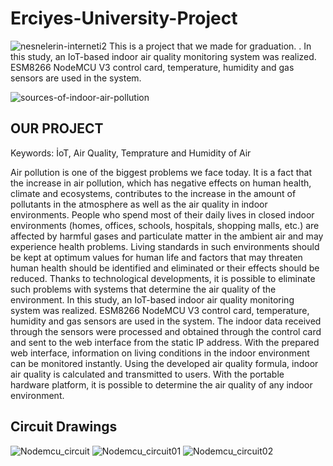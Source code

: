 # Erciyes-University-Project


![nesnelerin-interneti2](https://github.com/Sedatekinci4/Erciyes-University-Project/assets/57107943/bc2dd9b5-6671-43f8-8177-485e48747f09)
This is a project that we made for graduation. . In this study, an IoT-based indoor air quality monitoring system was realized. ESM8266 NodeMCU V3 control card, temperature, humidity and gas sensors are used in the system. 

![sources-of-indoor-air-pollution](https://github.com/Sedatekinci4/Erciyes-University-Project/assets/57107943/7f987e4b-8ad7-4675-890a-797b475f94fb)

OUR PROJECT
---------------------------------
Keywords: İoT, Air Quality, Temprature and Humidity of Air

Air pollution is one of the biggest problems we face today. It is a fact that the increase in air pollution, which has negative effects on human health, climate and ecosystems, contributes to the increase in the amount of pollutants in the atmosphere as well as the air quality in indoor environments. People who spend most of their daily lives in closed indoor environments (homes, offices, schools, hospitals, shopping malls, etc.) are affected by harmful gases and particulate matter in the ambient air and may experience health problems. Living standards in such environments should be kept at optimum values for human life and factors that may threaten human health should be identified and eliminated or their effects should be reduced. Thanks to technological developments, it is possible to eliminate such problems with systems that determine the air quality of the environment. In this study, an IoT-based indoor air quality monitoring system was realized. ESM8266 NodeMCU V3 control card, temperature, humidity and gas sensors are used in the system. The indoor data received through the sensors were processed and obtained through the control card and sent to the web interface from the static IP address. With the prepared web interface, information on living conditions in the indoor environment can be monitored instantly. Using the developed air quality formula, indoor air quality is calculated and transmitted to users. With the portable hardware platform, it is possible to determine the air quality of any indoor environment.

Circuit Drawings
---------------------------------

![Nodemcu_circuit](https://github.com/Sedatekinci4/Erciyes-University-Project/assets/57107943/daa28b4e-7285-4bbc-b9e8-23a4f4dd0458)
![Nodemcu_circuit01](https://github.com/Sedatekinci4/Erciyes-University-Project/assets/57107943/8716a4b2-4926-4f66-b89e-383ee26c48cd)
![Nodemcu_circuit02](https://github.com/Sedatekinci4/Erciyes-University-Project/assets/57107943/a38f98e1-ce59-40e1-a614-89f9b0ff9642)

